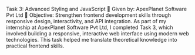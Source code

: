 Task 3: Advanced Styling and JavaScript
🔹 Given by: ApexPlanet Software Pvt Ltd
🔹 Objective: Strengthen frontend development skills through responsive design, interactivity, and API integration.
As part of my internship at ApexPlanet Software Pvt Ltd, I completed Task 3, which involved building a responsive, interactive web interface using modern web technologies. This task helped me translate theoretical knowledge into practical frontend skills.
